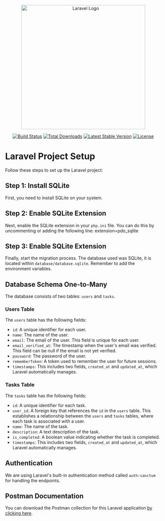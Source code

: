 <p align="center"><a href="https://laravel.com" target="_blank"><img src="https://raw.githubusercontent.com/laravel/art/master/logo-lockup/5%20SVG/2%20CMYK/1%20Full%20Color/laravel-logolockup-cmyk-red.svg" width="400" alt="Laravel Logo"></a></p>

<p align="center">
<a href="https://github.com/laravel/framework/actions"><img src="https://github.com/laravel/framework/workflows/tests/badge.svg" alt="Build Status"></a>
<a href="https://packagist.org/packages/laravel/framework"><img src="https://img.shields.io/packagist/dt/laravel/framework" alt="Total Downloads"></a>
<a href="https://packagist.org/packages/laravel/framework"><img src="https://img.shields.io/packagist/v/laravel/framework" alt="Latest Stable Version"></a>
<a href="https://packagist.org/packages/laravel/framework"><img src="https://img.shields.io/packagist/l/laravel/framework" alt="License"></a>
</p>

# Laravel Project Setup

Follow these steps to set up the Laravel project:

## Step 1: Install SQLite

First, you need to install SQLite on your system.

## Step 2: Enable SQLite Extension

Next, enable the SQLite extension in your `php.ini` file. You can do this by uncommenting or adding the following line: extension=pdo_sqlite

## Step 3: Enable SQLite Extension

Finally, start the migration process. The database used was SQLite, it is located within `database/database.sqlite`. Remember to add the environment variables.

## Database Schema One-to-Many

The database consists of two tables: `users` and `tasks`.

### Users Table

The `users` table has the following fields:

-   `id`: A unique identifier for each user.
-   `name`: The name of the user.
-   `email`: The email of the user. This field is unique for each user.
-   `email_verified_at`: The timestamp when the user's email was verified. This field can be null if the email is not yet verified.
-   `password`: The password of the user.
-   `rememberToken`: A token used to remember the user for future sessions.
-   `timestamps`: This includes two fields, `created_at` and `updated_at`, which Laravel automatically manages.

### Tasks Table

The `tasks` table has the following fields:

-   `id`: A unique identifier for each task.
-   `user_id`: A foreign key that references the `id` in the `users` table. This establishes a relationship between the `users` and `tasks` tables, where each task is associated with a user.
-   `name`: The name of the task.
-   `description`: A text description of the task.
-   `is_completed`: A boolean value indicating whether the task is completed.
-   `timestamps`: This includes two fields, `created_at` and `updated_at`, which Laravel automatically manages.

## Authentication

We are using Laravel's built-in authentication method called `auth:sanctum` for handling the endpoints.

## Postman Documentation

You can download the Postman collection for this Laravel application [by clicking here](https://drive.google.com/file/d/1gseekgPezt0vHlvNsLN3L76HL-FqfLhI/view?usp=drive_link).
